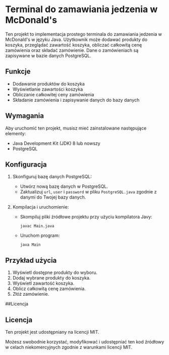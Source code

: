 # Terminal do zamawiania jedzenia w McDonald's

Ten projekt to implementacja prostego terminala do zamawiania jedzenia w McDonald's w języku Java. Użytkownik może dodawać produkty do koszyka, przeglądać zawartość koszyka, obliczać całkowitą cenę zamówienia oraz składać zamówienie. Dane o zamówieniach są zapisywane w bazie danych PostgreSQL.

## Funkcje

- Dodawanie produktów do koszyka
- Wyświetlanie zawartości koszyka
- Obliczanie całkowitej ceny zamówienia
- Składanie zamówienia i zapisywanie danych do bazy danych

## Wymagania

Aby uruchomić ten projekt, musisz mieć zainstalowane następujące elementy:

- Java Development Kit (JDK) 8 lub nowszy
- PostgreSQL

## Konfiguracja

1. Skonfiguruj bazę danych PostgreSQL:

   - Utwórz nową bazę danych w PostgreSQL.
   - Zaktualizuj `url`, `user` i `password` w pliku `PostgreSQL.java` zgodnie z danymi do Twojej bazy danych.

2. Kompilacja i uruchomienie:

   - Skompiluj pliki źródłowe projektu przy użyciu kompilatora Javy:
     ```
     javac Main.java
     ```
   - Uruchom program:
     ```
     java Main
     ```

## Przykład użycia

1. Wyświetl dostępne produkty do wyboru.
2. Dodaj wybrane produkty do koszyka.
3. Wyświetl zawartość koszyka.
4. Oblicz całkowitą cenę zamówienia.
5. Złóż zamówienie.

##Licencja 
## Licencja

Ten projekt jest udostępniany na licencji MIT.

Możesz swobodnie korzystać, modyfikować i udostępniać ten kod źródłowy w celach niekomercyjnych zgodnie z warunkami licencji MIT.

